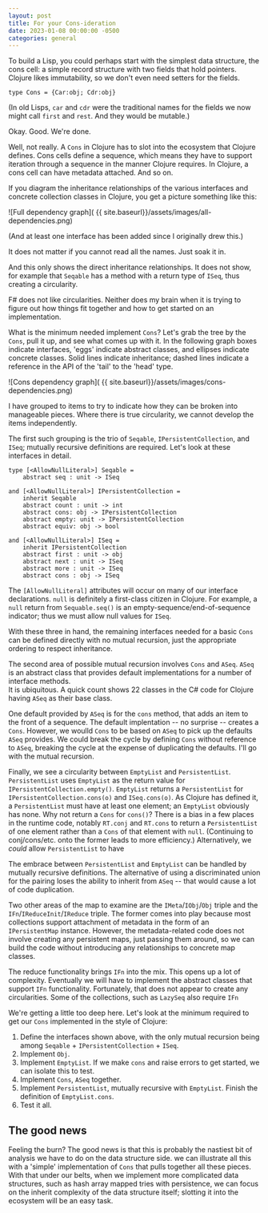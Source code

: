 ```yaml
---
layout: post
title: For your Cons-ideration
date: 2023-01-08 00:00:00 -0500
categories: general
---
```


To build a Lisp, you could perhaps start with the simplest data structure, the cons cell: a simple record structure with two fields that hold pointers.   Clojure likes immutability, so we don't even need setters for the fields. 

```F#
type Cons = {Car:obj; Cdr:obj}
```

(In old Lisps, `car` and `cdr` were the traditional names for the fields we now might call `first` and `rest`. And they would be mutable.)  

Okay. Good. We're done. 

Well, not really.  A `Cons` in Clojure has to slot into the ecosystem that Clojure defines.  Cons cells define a sequence, which means they have to support iteration through a sequence in the manner Clojure requires.   In Clojure, a cons cell can have metadata attached.  And so on.

If you diagram the inheritance relationships of the various interfaces and concrete collection classes in Clojure, you get a picture something like this:

![Full dependency graph]( {{ site.baseurl}}/assets/images/all-dependencies.png)

(And at least one interface has been added since I originally drew this.)

It does not matter if you cannot read all the names.  Just soak it in.

And this only shows the direct inheritance relationships.  It does not show, for example that `Seqable` has a method with a return type of `ISeq`, thus creating a circularity.

F# does not like circularities.  Neither does my brain when it is trying to figure out how things fit together and how to get started on an implementation.

What is the minimum needed implement `Cons`?  Let's grab the tree by the `Cons`,  pull it up, and see what comes up with it.  In the following graph boxes indicate interfaces, 'eggs' indicate abstract classes, and ellipses indicate concrete classes. Solid lines indicate inheritance; dashed lines indicate a reference in the API of the 'tail' to the 'head' type.

![Cons dependency graph]( {{ site.baseurl}}/assets/images/cons-dependencies.png)

I have grouped to items to try to indicate how they can be broken into manageable pieces.  Where there is true circularity, we cannot develop the items independently.

The first such grouping is the trio of `Seqable`, `IPersistentCollection`, and `ISeq`; mutually recursive definitions are required.  Let's look at these interfaces in detail.

```F#
type [<AllowNullLiteral>] Seqable =
    abstract seq : unit -> ISeq

and [<AllowNullLiteral>] IPersistentCollection = 
    inherit Seqable
    abstract count : unit -> int
    abstract cons: obj -> IPersistentCollection
    abstract empty: unit -> IPersistentCollection
    abstract equiv: obj -> bool

and [<AllowNullLiteral>] ISeq =
    inherit IPersistentCollection
    abstract first : unit -> obj
    abstract next : unit -> ISeq
    abstract more : unit -> ISeq
    abstract cons : obj -> ISeq
```

The `[AllowNullLiteral]` attributes will occur on many of our interface declarations.  `null` is definitely a first-class citizen in Clojure.  For example, a `null` return from `Sequable.seq()` is an empty-sequence/end-of-sequence indicator; thus we must allow null values for `ISeq`.


With these three in hand, the remaining interfaces needed for a basic `Cons` can be defined directly with no mutual recursion, just the appropriate ordering to respect inheritance.

The second area of possible mutual recursion involves `Cons` and `ASeq`.  `ASeq` is an abstract class that provides default implementations for a number of interface methods.  
It is ubiquitous.  A quick count shows 22 classes in the C# code for Clojure having `ASeq` as their base class.  

One default provided by `ASeq` is for the `cons` method, that adds an item to the front of a sequence.   The default implentation -- no surprise -- creates a `Cons`. However, we woulld  `Cons` to be based on `ASeq` to pick up the defaults `ASeq` provides.  We could break the cycle by defining `Cons` without reference to `ASeq`, breaking the cycle at the expense of duplicating the defaults.  I'll go with the mutual recursion.

Finally, we see a circularity between `EmptyList` and `PersistentList`.    `PersistentList` uses `EmptyList` as the return value for `IPersistentCollection.empty()`.  `EmptyList` returns a `PersistentList` for `IPersistentCollection.cons(o)` and  `ISeq.cons(o)`.  As Clojure has defined it, a `PersistentList` must have at least one element; an `EmptyList` obviously has none.  Why not return a `Cons` for `cons()`?  There is a bias in a few places in the runtime code, notably `RT.conj` and `RT.cons` to return a `PersistentList` of one element rather than a `Cons` of that element with `null`.  (Continuing to conj/cons/etc. onto the former leads to more efficiency.)  Alternatively, we _could_ allow `PersistentList` to have 

The embrace between `PersistentList` and `EmptyList` can be handled by mutually recursive definitions.  The alternative of using a discriminated union for the pairing loses the ability to inherit from `ASeq` -- that would cause a lot of code duplication.  

Two other areas of the map to examine are the `IMeta`/`IObj`/`Obj` triple and the `IFn`/`IReduceInit`/`IReduce` triple.  The former comes into play because most collections support attachment of metadata in the form of an `IPersistentMap` instance.  However, the metadata-related code does not involve creating any persistent maps, just passing them around, so we can build the code without introducing any relationships to concrete map classes.  

The reduce functionality brings `IFn` into the mix.  This opens up a lot of complexity. Eventually we will have to implement the abstract classes that support `IFn` functionality.   Fortunately, that does not appear to create any circularities.  Some of the collections, such as `LazySeq` also require `IFn`  

We're getting a little too deep here. Let's look at the minimum required to get our `Cons` implemented in the style of Clojure:  

1. Define the interfaces shown above, with the only mutual recursion being among `Seqable` + `IPersistentCollection` + `ISeq`.  
2. Implement `Obj`.  
3. Implement `EmptyList`.  If we make `cons` and raise errors to get started, we can isolate this to test.
4. Implement `Cons`, `ASeq` together.
5. Implement `PersistentList`, mutually recursive with `EmptyList`.  Finish the definition of `EmptyList.cons`.
6. Test it all.

## The good news

Feeling the burn?  The good news is that this is probably the nastiest bit of analysis we have to do on the data structure side.  we can illustrate all this with a 'simple' implementation of `Cons` that pulls together all these pieces.  With that under our belts, when we implement more complicated data structures, such as hash array mapped tries with persistence, we can focus on the inherit complexity of the data structure itself;  slotting it into the ecosystem will be an easy task.


